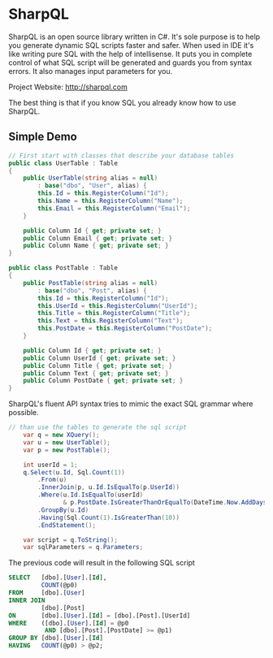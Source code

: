 # SharpQL
[logo]: https://codeinsiders.net/content/img/sharpql-logo.svg "SharpQL logo"
SharpQL is an open source library written in C#.
It's sole purpose is to help you generate dynamic SQL scripts faster and safer.
When used in IDE it's like writing pure SQL with the help of intellisense.
It puts you in complete control of what SQL script will be generated and guards you from syntax errors.
It also manages input parameters for you.

Project Website: http://sharpql.com

The best thing is that if you know SQL you already know how to use SharpQL.

## Simple Demo
```csharp
// First start with classes that describe your database tables
public class UserTable : Table
{
	public UserTable(string alias = null)
		: base("dbo", "User", alias) {
		this.Id = this.RegisterColumn("Id");
		this.Name = this.RegisterColumn("Name");
		this.Email = this.RegisterColumn("Email");
	}

	public Column Id { get; private set; }
	public Column Email { get; private set; }
	public Column Name { get; private set; }
}

public class PostTable : Table
{
	public PostTable(string alias = null)
		: base("dbo", "Post", alias) {
		this.Id = this.RegisterColumn("Id");
		this.UserId = this.RegisterColumn("UserId");
		this.Title = this.RegisterColumn("Title");
		this.Text = this.RegisterColumn("Text");
		this.PostDate = this.RegisterColumn("PostDate");
	}

	public Column Id { get; private set; }
	public Column UserId { get; private set; }
	public Column Title { get; private set; }
	public Column Text { get; private set; }
	public Column PostDate { get; private set; }
}
````

SharpQL's fluent API syntax tries to mimic the exact SQL grammar where possible.
````csharp
// than use the tables to generate the sql script
	var q = new XQuery();
	var u = new UserTable();
	var p = new PostTable();

	int userId = 1;
	q.Select(u.Id, Sql.Count(1))
		.From(u)
		.InnerJoin(p, u.Id.IsEqualTo(p.UserId))
		.Where(u.Id.IsEqualTo(userId)
			   & p.PostDate.IsGreaterThanOrEqualTo(DateTime.Now.AddDays(-7)))
		.GroupBy(u.Id)
		.Having(Sql.Count(1).IsGreaterThan(10))
		.EndStatement();

	var script = q.ToString();
	var sqlParameters = q.Parameters;
````
The previous code will result in the following SQL script

````sql
SELECT   [dbo].[User].[Id],
         COUNT(@p0)
FROM     [dbo].[User]
INNER JOIN
         [dbo].[Post]
ON       [dbo].[User].[Id] = [dbo].[Post].[UserId]
WHERE    ([dbo].[User].[Id] = @p0
          AND [dbo].[Post].[PostDate] >= @p1)
GROUP BY [dbo].[User].[Id]
HAVING   COUNT(@p0) > @p2;
````


